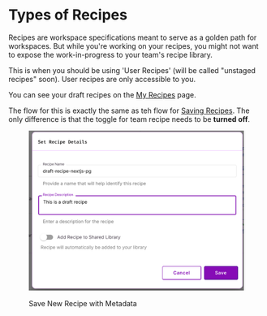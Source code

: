 # Types of Recipes

Recipes are workspace specifications meant to serve as a golden path for workspaces. But while you're working on your recipes, you might not want to expose the work-in-progress to your team's recipe library.

This is when you should be using 'User Recipes' (will be called "unstaged recipes" soon). User recipes are only accessible to you.

You can see your draft recipes on the [My Recipes](https://www.devzero.io/dashboard/recipes#user) page.

The flow for this is exactly the same as teh flow for [Saving Recipes](saving-recipes.md). The only difference is that the toggle for team recipe needs to be **turned off**.
<figure><img src="../.gitbook/assets/draft-recipe-with-metadata.png" alt=""><figcaption><p>Save New Recipe with Metadata</p></figcaption></figure>
